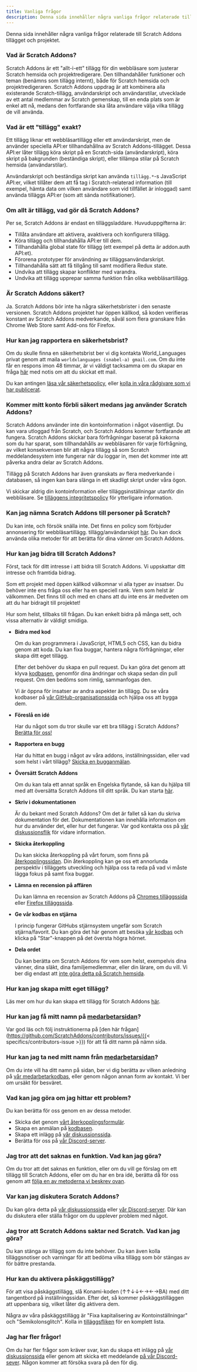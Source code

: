 ```yaml
---
title: Vanliga frågor
description: Denna sida innehåller några vanliga frågor relaterade till Scratch Addons tillägget och projektet.
---
```


Denna sida innehåller några vanliga frågor relaterade till Scratch Addons tillägget och projektet.

### Vad är Scratch Addons?

Scratch Addons är ett "allt-i-ett" tillägg för din webbläsare som justerar Scratch hemsida och projektredigerare. Den tillhandahåller funktioner och teman (benämns som tillägg internt), både för Scratch hemsida och projektredigeraren. Scratch Addons uppdrag är att kombinera alla existerande Scratch-tillägg, användarskript och användarstilar, utvecklade av ett antal medlemmar av Scratch gemenskap, till en enda plats som är enkel att nå, medans den fortfarande ska låta användare välja vilka tillägg de vill använda.

### Vad är ett "tillägg" exakt?

Ett tillägg liknar ett webbläsartillägg eller ett användarskript, men de använder speciella API:er tillhandahållna av Scratch Addons-tillägget. Dessa API:er låter tillägg köra skript på en Scratch-sida (användarskript), köra skript på bakgrunden (beständiga skript), eller tillämpa stilar på Scratch hemsida (användarstilar).

Användarskript och beständiga skript kan använda `tillägg.*`-s JavaScript API:er, vilket tillåter dem att få tag i Scratch-relaterad information (till exempel, hämta data om vilken användare som vid tillfället är inloggad) samt använda tilläggs API:er (som att sända notifikationer). 

### Om allt är tillägg, vad gör då Scratch Addons?

Per se, Scratch Addons är endast en tilläggsladdare. Huvuduppgifterna är:

- Tillåta användare att aktivera, avaktivera och konfigurera tillägg.
- Köra tillägg och tillhandahålla API:er till dem.
- Tillhandahålla global state för tillägg (ett exempel på detta är addon.auth API:et).
- Förorena prototyper för användning av tilläggsanvändarskript.
- Tillhandahålla sätt att få tillgång till samt modifiera Redux state.
- Undvika att tillägg skapar konflikter med varandra.
- Undvika att tillägg upprepar samma funktion från olika webbläsartillägg.

### Är Scratch Addons säkert?

Ja. Scratch Addons bör inte ha några säkerhetsbrister i den senaste versionen. Scratch Addons projektet har öppen källkod, så koden verifieras konstant av Scratch Addons medverkande, såväl som flera granskare från Chrome Web Store samt Add-ons för Firefox.

### Hur kan jag rapportera en säkerhetsbrist?

Om du skulle finna en säkerhetsbrist ber vi dig kontakta World_Languages privat genom att maila `worldxlanguages (snabel-a) gmail.com`. Om du inte får en respons imon 48 timmar, är vi väldigt tacksamma om du skapar en fråga [här](https://github.com/ScratchAddons/ScratchAddons/issues/) med notis om att du skickat ett mail.

Du kan antingen [läsa vår säkerhetspolicy](https://github.com/ScratchAddons/ScratchAddons/security/policy), eller [kolla in våra rådgivare som vi har publicerat](https://github.com/ScratchAddons/ScratchAddons/security/advisories?state=published).

### Kommer mitt konto förbli säkert medans jag använder Scratch Addons?

Scratch Addons använder inte din kontoinformation i något väsentligt. Du kan vara utloggad från Scratch, och Scratch Addons kommer fortfarande att fungera. Scratch Addons skickar bara förfrågningar baserat på kakorna som du har sparat, som tillhandahålls av webbläsaren för varje förfrågning, av vilket konsekvensen blir att några tillägg så som Scratch meddelandesystem inte fungerar när du loggar in, men det kommer inte att påverka andra delar av Scratch Addons.

Tillägg på Scratch Addons har även granskats av flera medverkande i databasen, så ingen kan bara slänga in ett skadligt skript under våra ögon.

Vi skickar aldrig din kontoinformation eller tilläggsinställningar utanför din webbläsare. Se [tilläggens integritetspolicy](/docs/privacy/policies/extension) för ytterligare information.

### Kan jag nämna Scratch Addons till personer på Scratch?

Du kan inte, och försök snälla inte. Det finns en policy som förbjuder annonsering för webbläsartillägg. tillägg/användarskipt [här](https://scratch.mit.edu/discuss/post/2907564/). Du kan dock använda olika metoder för att berätta för dina vänner om Scratch Addons.

### Hur kan jag bidra till Scratch Addons?

Först, tack för ditt intresse i att bidra till Scratch Addons. Vi uppskattar ditt intresse och framtida bidrag.

Som ett projekt med öppen källkod välkomnar vi alla typer av insatser. Du behöver inte ens fråga oss eller ha en speciell rank. Vem som helst är välkommen. Det finns till och med en chans att du inte ens är medveten om att du har bidragit till projektet!

Hur som helst, tillbaks till frågan. Du kan enkelt bidra på många sett, och vissa alternativ är väldigt smidiga.

- **Bidra med kod**

  Om du kan programmera i JavaScript, HTML5 och CSS, kan du bidra genom att koda. Du kan fixa buggar, hantera några förfrågningar, eller skapa ditt eget tillägg.

  Efter det behöver du skapa en pull request. Du kan göra det genom att klyva [kodbasen](https://github.com/ScratchAddons/ScratchAddons/), genomför dina ändringar och skapa sedan din pull request. Om den bedöms som rimlig, sammanfogas den.

  Vi är öppna för insatser av andra aspekter än tillägg. Du se våra kodbaser på [vår GitHub-organisationssida](https://github.com/ScratchAddons) och hjälpa oss att bygga dem.

- **Föreslå en idé**

  Har du något som du tror skulle var ett bra tillägg i Scratch Addons? [Berätta för oss!](#i-think-you-missed-a-feature-what-can-i-do)

- **Rapportera en bugg**

  Har du hittat en bugg i något av våra addons, inställningssidan, eller vad som helst i vårt tillägg? [Skicka en bugganmälan](#what-can-i-do-if-i-find-a-problem).

- **Översätt Scratch Addons**

  Om du kan tala ett annat språk en Engelska flytande, så kan du hjälpa till med att översätta Scratch Addons till ditt språk. Du kan starta [här](/docs/localization/joining-the-localization-team).

- **Skriv i dokumentationen**

  Är du bekant med Scratch Addons? Om det är fallet så kan du skriva dokumentation för det. Dokumentationen kan innehålla information om hur du använder det, eller hur det fungerar. Var god kontakta oss på [vår diskussionsflik](https://github.com/ScratchAddons/ScratchAddons/discussions) för vidare information.

- **Skicka återkoppling**

  Du kan skicka återkoppling på vårt forum, som finns på [återkopplingssidan](https://scratchaddons.com/feedback). Din återkoppling kan ge oss ett annorlunda perspektiv i tilläggets utveckling och hjälpa oss ta reda på vad vi måste lägga fokus på samt fixa buggar.

- **Lämna en recension på affären**

  Du kan lämna en recension av Scratch Addons på [Chromes tilläggssida](https://chrome.google.com/webstore/detail/fbeffbjdlemaoicjdapfpikkikjoneco) eller [Firefox tilläggssida](https://addons.mozilla.org/firefox/addon/scratch-messaging-extension/).

- **Ge vår kodbas en stjärna**

  I princip fungerar GitHubs stjärnsystem ungefär som Scratch stjärna/favorit. Du kan göra det här genom att besöka [vår kodbas](https://github.com/ScratchAddons/ScratchAddons) och klicka på "Star"-knappen på det översta högra hörnet.

- **Dela ordet**

  Du kan berätta om Scratch Addons för vem som helst, exempelvis dina vänner, dina släkt, dina familjemedlemmar, eller din lärare, om du vill. Vi ber dig endast att [inte göra detta på Scratch hemsida](#can-i-tell-people-about-scratch-addons-on-scratch).

### Hur kan jag skapa mitt eget tillägg?

Läs mer om hur du kan skapa ett tillägg för Scratch Addons [här](/docs/develop/getting-started).

### Hur kan jag få mitt namn på [medarbetarsidan](/contributors)?

Var god läs och följ instruktionerna på [den här frågan](https://github.com/ScratchAddons/contributors/issues/{{< specifics/contributors-issue >}}) för att få ditt namn på nämn sida.

### Hur kan jag ta ned mitt namn från [medarbetarsidan](/contributors)?

Om du inte vill ha ditt namn på sidan, ber vi dig berätta av vilken anledning på [vår medarbetarkodbas](https://github.com/ScratchAddons/contributors/issues/), eller genom någon annan form av kontakt. Vi ber om ursäkt för besväret.

### Vad kan jag göra om jag hittar ett problem?

Du kan berätta för oss genom en av dessa metoder.

- Skicka det genom [vårt återkopplingsformulär](https://scratchaddons.com/feedback).
- Skapa en anmälan på [kodbasen](https://github.com/ScratchAddons/ScratchAddons/issues).
- Skapa ett inlägg på [vår diskussionssida](https://github.com/ScratchAddons/ScratchAddons/discussions).
- Berätta för oss på [vår Discord-server](https://discord.gg/R5NBqwMjNc).

### Jag tror att det saknas en funktion. Vad kan jag göra?

Om du tror att det saknas en funktion, eller om du vill ge förslag om ett tillägg till Scratch Addons, eller om du har en bra idé, berätta då för oss genom att [följa en av metoderna vi beskrev ovan](#what-can-i-do-if-i-find-a-problem).

### Var kan jag diskutera Scratch Addons?

Du kan göra detta på [vår diskussionssida](https://github.com/ScratchAddons/ScratchAddons/discussions) eller [vår Discord-server](https://discord.gg/R5NBqwMjNc). Där kan du diskutera eller ställa frågor om du upplever problem med något.

### Jag tror att Scratch Addons saktar ned Scratch. Vad kan jag göra?

Du kan stänga av tillägg som du inte behöver. Du kan även kolla tilläggsnotiser och varningar för att bedöma vilka tillägg som bör stängas av för bättre prestanda.

### Hur kan du aktivera påskäggstillägg?

För att visa påskäggstillägg, slå Konami-koden (↑↑↓↓←→←→BA) med ditt tangentbord på inställningssidan. Efter det, så kommer påskäggstilläggen att uppenbara sig, vilket låter dig aktivera dem.

Några av våra påskäggstillägg är "Fixa kapitalisering av Kontoinställningar" och "Semikolonsglitch". Kolla in [tilläggsfliken](/addons) för en komplett lista.

### Jag har fler frågor!

Om du har fler frågor som kräver svar, kan du skapa ett inlägg på [vår diskussionssida](https://github.com/ScratchAddons/ScratchAddons/discussions) eller genom att skicka ett meddelande [på vår Discord-sever](https://discord.gg/R5NBqwMjNc). Någon kommer att försöka svara på den för dig.

